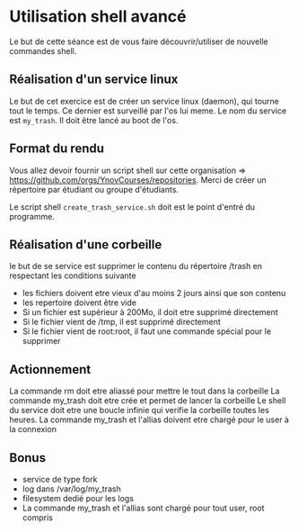#  Utilisation shell avancé

Le but de cette séance est de vous faire découvrir/utiliser de nouvelle commandes shell.

## Réalisation d'un service linux

Le but de cet exercice est de créer un service linux (daemon), qui tourne tout le temps.
Ce dernier est surveillé par l'os lui meme. Le nom du service est ``my_trash``. Il doit être lancé au boot de l'os.

## Format du rendu

Vous allez devoir fournir un script shell sur cette organisation => https://github.com/orgs/YnovCourses/repositories.
Merci de créer un répertoire par étudiant ou groupe d'étudiants.

Le script shell `create_trash_service.sh` doit est le point d'entré du programme.


## Réalisation d'une corbeille
le but de se service est supprimer le contenu du répertoire /trash en respectant les conditions suivante

- les fichiers doivent etre vieux d'au moins 2 jours ainsi que son contenu
- les repertoire doivent être vide
- Si un fichier est supérieur à 200Mo, il doit etre supprimé directement
- Si le fichier vient de /tmp, il est supprimé directement
- Si le fichier vient de root:root, il faut une commande spécial pour le supprimer

## Actionnement
La commande rm doit etre aliassé pour mettre le tout dans la corbeille
La commande my_trash doit etre crée et permet de lancer la corbeille
Le shell du service doit etre une boucle infinie qui verifie la corbeille toutes les heures.
La commande my_trash et l'allias doivent etre chargé pour le user à la connexion

## Bonus
- service de type fork
- log dans /var/log/my_trash
- filesystem dedié pour les logs
- La commande my_trash et l'allias sont chargé pour tout user, root compris

